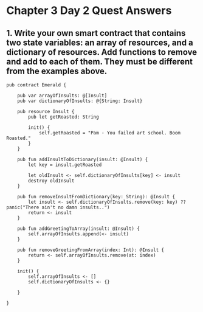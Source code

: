 # Chapter 3 Day 2 Quest Answers

## 1. Write your own smart contract that contains two state variables: an array of resources, and a dictionary of resources. Add functions to remove and add to each of them. They must be different from the examples above.

``` cadence
pub contract Emerald {

    pub var arrayOfInsults: @[Insult]
    pub var dictionaryOfInsults: @{String: Insult}

    pub resource Insult {
        pub let getRoasted: String
        
        init() {
            self.getRoasted = "Pam - You failed art school. Boom Roasted."
        }
    }

    pub fun addInsultToDictionary(insult: @Insult) {
        let key = insult.getRoasted
        
        let oldInsult <- self.dictionaryOfInsults[key] <- insult
        destroy oldInsult
    }

    pub fun removeInsultFromDictionary(key: String): @Insult {
        let insult <- self.dictionaryOfInsults.remove(key: key) ?? panic("There ain't no damn insults..")
        return <- insult
    }

    pub fun addGreetingToArray(insult: @Insult) {
        self.arrayOfInsults.append(<- insult)
    }

    pub fun removeGreetingFromArray(index: Int): @Insult {
        return <- self.arrayOfInsults.remove(at: index)
    }

    init() {
        self.arrayOfInsults <- []
        self.dictionaryOfInsults <- {}

    }

}

```
